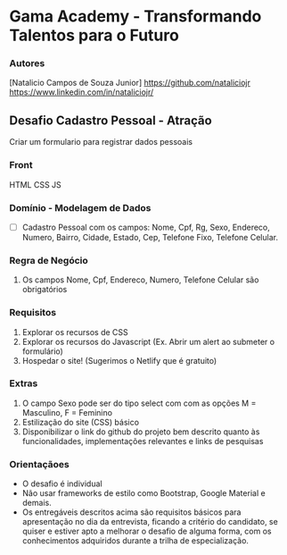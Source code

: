 # **Gama Academy - Transformando Talentos para o Futuro**

### **Autores**
 [Natalicio Campos de Souza Junior]  https://github.com/nataliciojr
                                     https://www.linkedin.com/in/nataliciojr/

## **Desafio Cadastro Pessoal - Atração**

Criar um formulario para registrar dados pessoais

### **Front**
HTML
CSS
JS

### **Domínio - Modelagem de Dados**

- [ ]  Cadastro Pessoal com os campos: Nome, Cpf, Rg, Sexo, Endereco, Numero, Bairro, Cidade, Estado, Cep, Telefone Fixo, Telefone Celular.

### **Regra de Negócio**

1. Os campos Nome, Cpf, Endereco, Numero, Telefone Celular são obrigatórios

### **Requisitos**

1. Explorar os recursos de CSS
2. Explorar os recursos do Javascript (Ex. Abrir um alert ao submeter o formulário)
3. Hospedar o site! (Sugerimos o Netlify que é gratuito)

### **Extras**

1. O campo Sexo pode ser do tipo select com com as opções M = Masculino, F = Feminino
2. Estilização do site (CSS) básico
3. Disponibilizar o link do github do projeto bem descrito quanto às funcionalidades, implementações relevantes e links de pesquisas

### **Orientaçãoes**

- O desafio é individual
- Não usar frameworks de estilo como Bootstrap, Google Material e demais.
- Os entregáveis descritos acima são requisitos básicos para apresentação no dia da entrevista, ficando a critério do candidato, se quiser e estiver apto a melhorar o desafio de alguma forma, com os conhecimentos adquiridos durante a trilha de especialização.